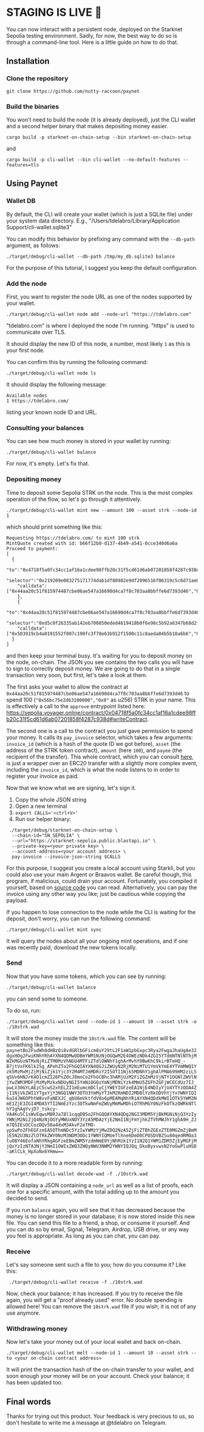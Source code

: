# STAGING IS LIVE 🎉

You can now interact with a persistent node, deployed on the Starknet Sepolia testing environment.
Sadly, for now, the best way to do so is through a command-line tool.
Here is a little guide on how to do that.

## Installation

### Clone the repository

```shell
git clone https://github.com/nutty-raccoon/paynet
```

### Build the binaries

You won't need to build the node (it is already deployed), just the CLI wallet and a second helper binary that makes depositing money easier.

```shell
cargo build -p starknet-on-chain-setup --bin starknet-on-chain-setup
```
and
```shell
cargo build -p cli-wallet --bin cli-wallet --no-default-features --features=tls
```

## Using Paynet

### Wallet DB

By default, the CLI will create your wallet (which is just a SQLite file) under your system data directory.
E.g., "/Users/tdelabro/Library/Application Support/cli-wallet.sqlite3"

You can modify this behavior by prefixing any command with the `--db-path` argument, as follows:
```shell
./target/debug/cli-wallet --db-path /tmp/my_db.sqlite3 balance
```

For the purpose of this tutorial, I suggest you keep the default configuration.

### Add the node

First, you want to register the node URL as one of the nodes supported by your wallet.

```shell
./target/debug/cli-wallet node add --node-url "https://tdelabro.com"
```

"tdelabro.com" is where I deployed the node I'm running.
"https" is used to communicate over TLS.

It should display the new ID of this node, a number, most likely `1` as this is your first node.

You can confirm this by running the following command:

```shell
./target/debug/cli-wallet node ls
```

It should display the following message:
```
Available nodes
1 https://tdelabro.com/
```
listing your known node ID and URL.

### Consulting your balances

You can see how much money is stored in your wallet by running:

```shell
./target/debug/cli-wallet balance
```

For now, it's empty. Let's fix that.

### Depositing money

Time to deposit some Sepolia STRK on the node.
This is the most complex operation of the flow, so let's go through it attentively.

```shell
./target/debug/cli-wallet mint new --amount 100 --asset strk --node-id 1
```
which should print something like this:
```shell
Requesting https://tdelabro.com/ to mint 100 strk
MintQuote created with id: b66f12b8-d137-4b49-a541-0cce340d6a6a
Proceed to payment:
[
  {
    "to":"0x4718f5a0fc34cc1af16a1cdee98ffb20c31f5cd61d6ab07201858f4287c938d",
    "selector":"0x219209e083275171774dab1df80982e9df2096516f06319c5c6d71ae0a8480c",
    "calldata":["0x44aa20c51f815974487cbe06ae547a16690d4ca7f8c703aa8bbffe6d7393d46","0x56bc75e2d63100000","0x0"]
    },
    {
    "to":"0x44aa20c51f815974487cbe06ae547a16690d4ca7f8c703aa8bbffe6d7393d46",
    "selector":"0xd5c0f26335ab142eb700850eded4619418b0f6e98c5b92a6347b68d2f2a0c",
    "calldata":["0x503919cb4a0191552f007c190fc3f78e63b912f1500c11c8aeda04b5b18a6b6","0x4718f5a0fc34cc1af16a1cdee98ffb20c31f5cd61d6ab07201858f4287c938d","0x56bc75e2d63100000","0x0","0x2a4c56a99f93d0b19f9a3b09640cb9fd1f4c426474a85dedfec573849ab6235"]
  }
]
```
and then keep your terminal busy. It's waiting for you to deposit money on the node, on-chain.
The JSON you see contains the two calls you will have to sign to correctly deposit money.
We are going to do that in a single transaction very soon, but first, let's take a look at them.

The first asks your wallet to allow the contract at `0x44aa20c51f815974487cbe06ae547a16690d4ca7f8c703aa8bbffe6d7393d46` to spend 100 (`"0x56bc75e2d63100000","0x0"` as u256) STRK in your name. 
This is effectively a call to the `approve` entrypoint listed here: https://sepolia.voyager.online/contract/0x04718f5a0fc34cc1af16a1cdee98ffb20c31f5cd61d6ab07201858f4287c938d#writeContract.

The second one is a call to the contract you just gave permission to spend your money. It calls its `pay_invoice` selector, which takes a few arguments: `invoice_id` (which is a hash of the quote ID we got before), `asset` (the address of the STRK token contract), `amount` (here `100`), and `payee` (the recipient of the transfer). 
This whole contract, which you can consult [here](./contracts/invoice/src/lib.cairo), is just a wrapper over an ERC20 transfer with a slightly more complex event, including the `invoice_id`, which is what the node listens to in order to register your invoice as paid.

Now that we know what we are signing, let's sign it.

1. Copy the whole JSON string
2. Open a new terminal
3. `export CALLS='<ctrl+V>'`
4. Run our helper binary:
```shell
 ./target/debug/starknet-on-chain-setup \
  --chain-id="SN_SEPOLIA" \
  --url="https://starknet-sepolia.public.blastapi.io" \
  --private-key=<your private key> \
  --account-address=<your account address> \
  pay-invoice --invoice-json-string $CALLS
```

For this purpose, I suggest you create a local account using Starkli, but you could also use your main Argent or Braavos wallet.
Be careful though, this program, if malicious, could drain your account. Fortunately, you compiled it yourself, based on [source code](./crates/bin/starknet-on-chain-setup/src/main.rs) you can read.
Alternatively, you can pay the invoice using any other way you like; just be cautious while copying the payload.

If you happen to lose connection to the node while the CLI is waiting for the deposit, don't worry, you can run the following command:
```shell
./target/debug/cli-wallet mint sync
```
It will query the nodes about all your ongoing mint operations, and if one was recently paid, download the new tokens locally.

### Send

Now that you have some tokens, which you can see by running:
```shell
./target/debug/cli-wallet balance
```
you can send some to someone.

To do so, run:
```shell
./target/debug/cli-wallet send --node-id 1 --amount 10 --asset strk -o ./10strk.wad
```

It will store the money inside the `10strk.wad` file.
The content will be something like this:
`paynetBo2FudWh0dHBzOi8vdGRlbGFicm8uY29tL2F1aW1pbGxpc3Rya2FwgaJhaUgAe32dgxHDg2FwiKNhYRhAYXN4QDMwODBmYWM1NzNjOGQwM2E4OWEzNDk4ZGI5YTdmNTNlNThjMWZkMGUzNTMxNjRiZTM0MzVhNGU4MTFiZTdlOWNhY1ghArMvhY0BwKhC9kirBTeHQ_-B7jtVxFK6lk25g_APehZTo2FhGQIAYXN4QGJiZWUyN2RjM2NiMTU1YmVkYmE4YTVmMWQ1Yzk5MzMxMjZjMjNiZjk1Yjc3Y2M4MTJmMDRiY2I5OTI1Njk5MDNhY1ghAlPMA699HM2ziL5q5Uv6HNJrK4O1cmZI26PxZ0cJ8mnCo2FhGCBhc3hAMjUzM2FiZGZmMzVjNTY1OGNlZWVlNjYwZWM3MDFjMzMyMzkxNDUyNGI5YmNiOGQzYmNjMDNiYzk4MmU5ZGFhZGFjWCECdUz7IJ_pwLV30GYLAEzC5cwS2xhELZI1mEumcmDClyCjYWEYIGFzeEA1NjE4NDIyYjU4YTYzODA4ZjI1NjVkZWI1YTgxYjY3NGQ1NWY3OTU3YmMyYTJkM2RmNDI2MDBlYzRkODVhYjYxYWNYIQI6aI4JW6OPhtW8vvFaNEXJC_qbU6mVktfdV8o6pMEAMqNhYRiAYXN4QDdkMWI1OTk5YWM3NmE1ZjE3ZGI4MDA5YTI2NmEzYzc3OTkwNmFmZWUyMmMwMDhiOTRhMGY0NzFkOTkzOWRkNTlhY1ghAgYvjD7_tskcy-VA4Ku5C1sWvEqwsM8RJa78l1cqqDBSo2FhGQQAYXN4QDg2NGI3MDM5YjBkMGNiNjQ3YzIyYWNjM2NiZjQ4NzNjOGYyMWUxNDY3YzA5MDAzYjE2NmI1NjFmYjhkZTVhMWJhY1ghA9H_ZJm7QSIEsOCCozDQv50a4dxM3AkvF2eTMO-ypSwPo2FhEGFzeEA5OThmNDc5YzIwYWMzYjMwZDQ2NzA5ZjFiZTBhZGExZTE0MGZmZjBmMjE5N2U3NzZlOTRkZWY0NzM3NDM3ODc1YWNYIQMUeTlhne6DeD0CPOSDVBZSu80qedRMOa3tuOBY46EofaNhYRkgAGFzeEBmZWM5YzdmNmE0YjNhMzk1YzI1N2Q1YWM1ZDM3ZjEyMGFjMjQxYzIzNTA3NjY3NmI1OWIxZWQ3ZWQyNWU3NWM2YWNYIQJQq_DkoByxvwsN2YoGwPluHSD-aKlCLk_HpXoNx6YHmw==`

You can decode it to a more readable form by running:
```shell
./target/debug/cli-wallet decode-wad -f ./10strk.wad
```
It will display a JSON containing a `node_url` as well as a list of proofs, each one for a specific amount, with the total adding up to the amount you decided to send.

If you run `balance` again, you will see that it has decreased because the money is no longer stored in your database; it is now stored inside this new file.
You can send this file to a friend, a shop, or consume it yourself. And you can do so by email, Signal, Telegram, Airdrop, USB drive, or any way you feel is appropriate.
As long as you can chat, you can pay.

### Receive

Let's say someone sent such a file to you; how do you consume it?
Like this:
```shell
 ./target/debug/cli-wallet receive -f ./10strk.wad
```

Now, check your balance; it has increased.
If you try to receive the file again, you will get a "proof already used" error. No double spending is allowed here!
You can remove the `10strk.wad` file if you wish; it is not of any use anymore.

### Withdrawing money

Now let's take your money out of your local wallet and back on-chain.
```shell
./target/debug/cli-wallet melt --node-id 1 --amount 10 --asset strk --to <your on-chain contract address>
```
It will print the transaction hash of the on-chain transfer to your wallet, and soon enough your money will be on your account.
Check your balance; it has been updated too.

## Final words

Thanks for trying out this product. Your feedback is very precious to us, so don't hesitate to write me a message at @tdelabro on Telegram.
